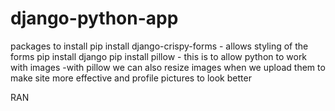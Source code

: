 # django-python-app

packages to install
pip install django-crispy-forms - allows styling of the forms
pip install django
pip install pillow - this is to allow python to work with images
-with pillow we can also resize images when we upload them to make site more effective and profile pictures to look better



RAN 